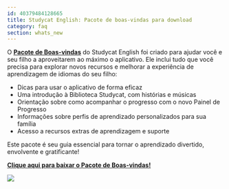 ```yaml
---
id: 40379484128665
title: Studycat English: Pacote de boas-vindas para download
category: faq
section: whats_new
---
```

O **[Pacote de Boas-vindas](https://res.cloudinary.com/dam8jh3m8/image/upload/v1731059311/docs/studycat-English-welcome-pack-en.pdf)** do Studycat English foi criado para ajudar você e seu filho a aproveitarem ao máximo o aplicativo. Ele inclui tudo que você precisa para explorar novos recursos e melhorar a experiência de aprendizagem de idiomas do seu filho:

- Dicas para usar o aplicativo de forma eficaz
- Uma introdução à Biblioteca Studycat, com histórias e músicas  
- Orientação sobre como acompanhar o progresso com o novo Painel de Progresso
- Informações sobre perfis de aprendizado personalizados para sua família
- Acesso a recursos extras de aprendizagem e suporte

Este pacote é seu guia essencial para tornar o aprendizado divertido, envolvente e gratificante!

**[Clique aqui para baixar o Pacote de Boas-vindas!](https://res.cloudinary.com/dam8jh3m8/image/upload/v1731059311/docs/studycat-English-welcome-pack-en.pdf)**

![](https://help.studycat.com/hc/article_attachments/40379484098969)